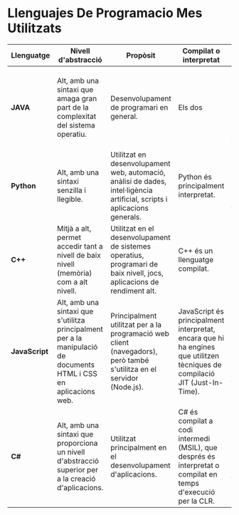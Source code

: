 # Llenguajes De Programacio Mes Utilitzats

| Llenguatge   | Nivell d'abstracció                                                                                  | Propòsit                                                                                               | Compilat o interpretat                                                                                           | Paradigmes                                                                                                        |
|--------------|-----------------------------------------------------------------------------------------------------|--------------------------------------------------------------------------------------------------------|------------------------------------------------------------------------------------------------------------------|-------------------------------------------------------------------------------------------------------------------|
| **JAVA**     | Alt, amb una sintaxi que amaga gran part de la complexitat del sistema operatiu.                     | Desenvolupament de programari en general.                                                              | Els dos                                                                                                          | Principalment orientat a objectes. També suporta programació imperativa, concurrent i funcional.                  |
| **Python**   | Alt, amb una sintaxi senzilla i llegible.                                                            | Utilitzat en desenvolupament web, automació, anàlisi de dades, intel·ligència artificial, scripts i aplicacions generals. | Python és principalment interpretat.                                                                             | Suporta programació imperativa, orientada a objectes, i funcional.                                                |
| **C++**      | Mitjà a alt, permet accedir tant a nivell de baix nivell (memòria) com a alt nivell.                 | Utilitzat en el desenvolupament de sistemes operatius, programari de baix nivell, jocs, aplicacions de rendiment alt. | C++ és un llenguatge compilat.                                                                                   | Principalment orientat a objectes, imperatiu, i genèric.                                                          |
| **JavaScript** | Alt, amb una sintaxi que s'utilitza principalment per a la manipulació de documents HTML i CSS en aplicacions web. | Principalment utilitzat per a la programació web client (navegadors), però també s'utilitza en el servidor (Node.js). | JavaScript és principalment interpretat, encara que hi ha engines que utilitzen tècniques de compilació JIT (Just-In-Time). | Suporta la programació imperativa, orientada a objectes basada en prototips, i funcional.                        |
| **C#**       | Alt, amb una sintaxi que proporciona un nivell d'abstracció superior per a la creació d'aplicacions.  | Utilitzat principalment en el desenvolupament d'aplicacions.                                            | C# és compilat a codi intermedi (MSIL), que després és interpretat o compilat en temps d'execució per la CLR.      | Principalment orientat a objectes, però també suporta la programació imperativa, funcional i basada en components. |
